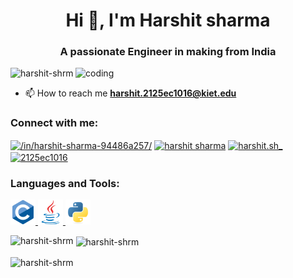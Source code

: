 <h1 align="center">Hi 👋, I'm Harshit sharma</h1>
<h3 align="center">A passionate Engineer in making from India</h3>

<img align="right" alt="coding" width="400" src="https://user-images.githubusercontent.com/55389276/140866485-8fb1c876-9a8f-4d6a-98dc-08c4981eaf70.gif">

<p align="left"> <img src="https://komarev.com/ghpvc/?username=harshit-shrm&label=Profile%20views&color=0e75b6&style=flat" alt="harshit-shrm" /> </p>

- 📫 How to reach me **harshit.2125ec1016@kiet.edu**

<h3 align="left">Connect with me:</h3>
<p align="left">
<a href="https://linkedin.com/in//in/harshit-sharma-94486a257/" target="blank"><img align="center" src="https://raw.githubusercontent.com/rahuldkjain/github-profile-readme-generator/master/src/images/icons/Social/linked-in-alt.svg" alt="/in/harshit-sharma-94486a257/" height="30" width="40" /></a>
<a href="https://fb.com/harshit sharma" target="blank"><img align="center" src="https://raw.githubusercontent.com/rahuldkjain/github-profile-readme-generator/master/src/images/icons/Social/facebook.svg" alt="harshit sharma" height="30" width="40" /></a>
<a href="https://instagram.com/harshit.sh_" target="blank"><img align="center" src="https://raw.githubusercontent.com/rahuldkjain/github-profile-readme-generator/master/src/images/icons/Social/instagram.svg" alt="harshit.sh_" height="30" width="40" /></a>
<a href="https://www.hackerrank.com/2125ec1016" target="blank"><img align="center" src="https://raw.githubusercontent.com/rahuldkjain/github-profile-readme-generator/master/src/images/icons/Social/hackerrank.svg" alt="2125ec1016" height="30" width="40" /></a>
</p>

<h3 align="left">Languages and Tools:</h3>
<p align="left"> <a href="https://www.cprogramming.com/" target="_blank" rel="noreferrer"> <img src="https://raw.githubusercontent.com/devicons/devicon/master/icons/c/c-original.svg" alt="c" width="40" height="40"/> </a> <a href="https://www.java.com" target="_blank" rel="noreferrer"> <img src="https://raw.githubusercontent.com/devicons/devicon/master/icons/java/java-original.svg" alt="java" width="40" height="40"/> </a> <a href="https://www.python.org" target="_blank" rel="noreferrer"> <img src="https://raw.githubusercontent.com/devicons/devicon/master/icons/python/python-original.svg" alt="python" width="40" height="40"/> </a> </p>

<p><img align="left" src="https://github-readme-stats.vercel.app/api/top-langs?username=harshit-shrm&show_icons=true&locale=en&layout=compact" alt="harshit-shrm" /></p>

<p>&nbsp;<img align="center" src="https://github-readme-stats.vercel.app/api?username=harshit-shrm&show_icons=true&locale=en" alt="harshit-shrm" /></p>

<p><img align="center" src="https://github-readme-streak-stats.herokuapp.com/?user=harshit-shrm&" alt="harshit-shrm" /></p>
